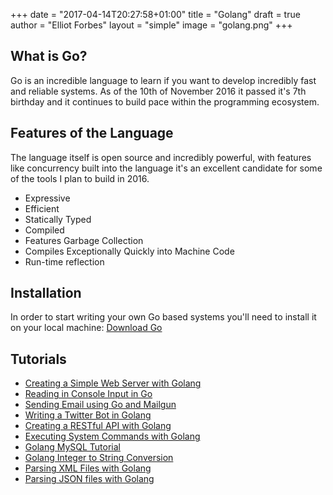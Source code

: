 +++
date = "2017-04-14T20:27:58+01:00"
title = "Golang"
draft = true
author = "Elliot Forbes"
layout = "simple"
image = "golang.png"
+++

## What is Go?

Go is an incredible language to learn if you want to develop incredibly fast and reliable systems. As of the 10th of November 2016 it passed it's 7th birthday and it continues to build pace within the programming ecosystem. 

## Features of the Language

The language itself is open source and incredibly powerful, with features like concurrency built into the language it's an excellent candidate for some of the tools I plan to build in 2016.

* Expressive
* Efficient
* Statically Typed
* Compiled
* Features Garbage Collection
* Compiles Exceptionally Quickly into Machine Code
* Run-time reflection

## Installation

In order to start writing your own Go based systems you'll need to install it on your local machine: [Download Go](https://golang.org/dl/) 

## Tutorials 

* [Creating a Simple Web Server with Golang](/post/golang/creating-simple-web-server-with-golang/)
* [Reading in Console Input in Go](/post/golang/reading-console-input-golang/)
* [Sending Email using Go and Mailgun](/post/golang/sending-email-using-go-and-mailgun/)
* [Writing a Twitter Bot in Golang](/post/golang/writing-a-twitter-bot-golang/)
* [Creating a RESTful API with Golang](/post/golang/creating-restful-api-with-golang/)
* [Executing System Commands with Golang](/post/golang/executing-system-commands-with-golang/)
* [Golang MySQL Tutorial](post/golang/golang-mysql-tutorial/)
* [Golang Integer to String Conversion](/post/golang/golang-integer-string-conversion-tutorial/)
* [Parsing XML Files with Golang](/post/golang/parsing-xml-with-golang/)
* [Parsing JSON files with Golang](/post/golang/parsing-json-with-golang/)
